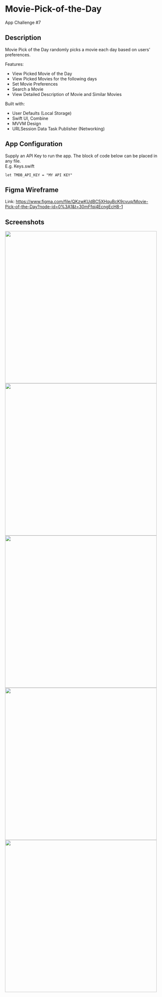 # Movie-Pick-of-the-Day
App Challenge #7

## Description
Movie Pick of the Day randomly picks a movie each day based on users' preferences. 

Features:
- View Picked Movie of the Day
- View Picked Movies for the following days
- Set Movie Preferences
- Search a Movie
- View Detailed Description of Movie and Similar Movies

Built with:
- User Defaults (Local Storage)
- Swift UI, Combine
- MVVM Design
- URLSession Data Task Publisher (Networking)

## App Configuration
Supply an API Key to run the app. The block of code below can be placed in any file. <br />
E.g. Keys.swift <br />
```
let TMDB_API_KEY = "MY API KEY"
```

## Figma Wireframe
Link: https://www.figma.com/file/QKzwKUdBC5XHquBcK9cvuq/Movie-Pick-of-the-Day?node-id=0%3A1&t=30mFfqi4EcngEcH8-1

## Screenshots

<img src="https://user-images.githubusercontent.com/51541224/211142935-3ab5f9f3-1be2-4097-bb68-fb7f2768fdad.png" width="500">
<img src="https://user-images.githubusercontent.com/51541224/211142933-be63a88f-0ac1-4650-90f2-3fffa6ab655c.png" width="500">
<img src="https://user-images.githubusercontent.com/51541224/211142934-28554e5e-c49b-434f-967e-c112d756679b.png" width="500">
<img src="https://user-images.githubusercontent.com/51541224/211142928-ecb7ca0f-38c6-4255-a2e8-fcff95c2caf2.png" width="500">
<img src="https://user-images.githubusercontent.com/51541224/211142937-661a23b1-d47e-41bd-9e6f-21d539c878da.png" width="500">
